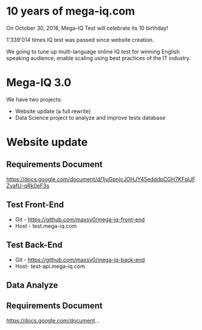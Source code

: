 # 10 years of mega-iq.com

On October 30, 2018, Mega-IQ Test will celebrate its 10 birthday!

1'339'014 times IQ test was passed since website creation. 

We going to tune up multi-language online IQ test for winning English speaking audience,
enable scaling using best practices of the IT industry.

# Mega-IQ 3.0

We have two projects:
* Website update (a full rewrite)
* Data Science project to analyze and improve tests database

# Website update

## Requirements Document
https://docs.google.com/document/d/1juGpnjcJOHJY45edddpCGH7KFqlJFZyafU-qRk0eF3s

## Test Front-End
* Git - https://github.com/maxsv0/mega-iq-front-end
* Host - test.mega-iq.com

## Test Back-End
* Git - https://github.com/maxsv0/mega-iq-back-end
* Host- test-api.mega-iq.com

## Data Analyze 

## Requirements Document
https://docs.google.com/document... 

